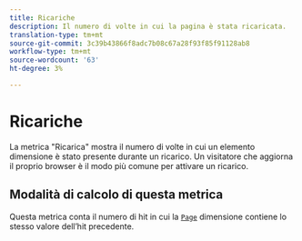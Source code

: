 ```yaml
---
title: Ricariche
description: Il numero di volte in cui la pagina è stata ricaricata.
translation-type: tm+mt
source-git-commit: 3c39b43866f8adc7b08c67a28f93f85f91128ab8
workflow-type: tm+mt
source-wordcount: '63'
ht-degree: 3%

---
```



# Ricariche

La metrica &quot;Ricarica&quot; mostra il numero di volte in cui un elemento dimensione è stato presente durante un ricarico. Un visitatore che aggiorna il proprio browser è il modo più comune per attivare un ricarico.

## Modalità di calcolo di questa metrica

Questa metrica conta il numero di hit in cui la [`Page`](../dimensions/page.md) dimensione contiene lo stesso valore dell’hit precedente.
